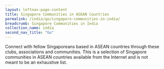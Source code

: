 ```yaml
---
layout: leftnav-page-content
title: Singapore Communities in ASEAN Countries
permalink: /india/go/singapore-communities-in-india/
breadcrumb: Singapore Communities in India
collection_name: india
second_nav_title: "Go"
---
```


Connect with fellow Singaporeans based in ASEAN countries through these clubs, associations and communities. This is a selection of Singapore communities in ASEAN countries available from the Internet and is not meant to be an exhaustive list.